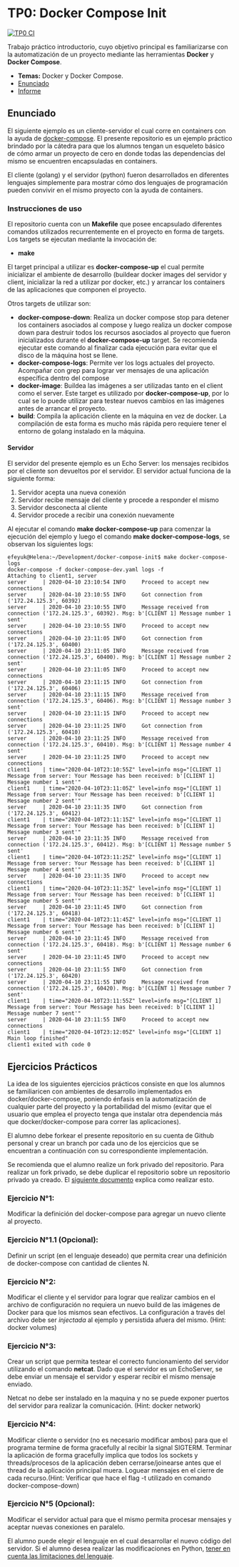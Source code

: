 # TP0: Docker Compose Init

[![TP0 CI](https://github.com/mauro7x/distribuidos/actions/workflows/tp0_ci.yaml/badge.svg)](https://github.com/mauro7x/distribuidos/actions/workflows/tp0-ci.yaml)

Trabajo práctico introductorio, cuyo objetivo principal es familiarizarse con la automatización de un proyecto mediante las herramientas **Docker** y **Docker Compose**.

- **Temas:** Docker y Docker Compose.
- [Enunciado](./docs/Enunciado.pdf)
- [Informe](https://github.com/mauro7x/distribuidos/wiki/TP0:-Docker,-Docker-Compose)

## Enunciado

El siguiente ejemplo es un cliente-servidor el cual corre en containers
con la ayuda de [docker-compose](https://docs.docker.com/compose/). El presente
repositorio es un ejemplo práctico brindado por la cátedra para que los alumnos
tengan un esqueleto básico de cómo armar un proyecto de cero en donde todas
las dependencias del mismo se encuentren encapsuladas en containers.

El cliente (golang) y el servidor (python) fueron desarrollados en diferentes
lenguajes simplemente para mostrar cómo dos lenguajes de programación pueden
convivir en el mismo proyecto con la ayuda de containers.

### Instrucciones de uso

El repositorio cuenta con un **Makefile** que posee encapsulado diferentes comandos
utilizados recurrentemente en el proyecto en forma de targets. Los targets se ejecutan mediante la invocación de:

- **make <target>**

El target principal a utilizar es **docker-compose-up** el cual permite inicializar
el ambiente de desarrollo (buildear docker images del servidor y client, inicializar
la red a utilizar por docker, etc.) y arrancar los containers de las aplicaciones
que componen el proyecto.

Otros targets de utilizar son:

- **docker-compose-down**: Realiza un docker compose stop para detener los containers
  asociados al compose y luego realiza un docker compose down para destruir todos los
  recursos asociados al proyecto que fueron inicializados durante el **docker-compose-up**
  target. Se recomienda ejecutar este comando al finalizar cada ejecución para evitar que el
  disco de la máquina host se llene.
- **docker-compose-logs**: Permite ver los logs actuales del proyecto. Acompañar con grep
  para lograr ver mensajes de una aplicación específica dentro del compose
- **docker-image**: Buildea las imágenes a ser utilizadas tanto en el client como el server.
  Este target es utilizado por **docker-compose-up**, por lo cual se lo puede utilizar para
  testear nuevos cambios en las imágenes antes de arrancar el proyecto.
- **build**: Compila la aplicación cliente en la máquina en vez de docker. La compilación
  de esta forma es mucho más rápida pero requiere tener el entorno de golang instalado en la
  máquina.

#### Servidor

El servidor del presente ejemplo es un Echo Server: los mensajes recibidos por el cliente
son devueltos por el servidor. El servidor actual funciona de la siguiente forma:

1. Servidor acepta una nueva conexión
2. Servidor recibe mensaje del cliente y procede a responder el mismo
3. Servidor desconecta al cliente
4. Servidor procede a recibir una conexión nuevamente

Al ejecutar el comando **make docker-compose-up** para comenzar la ejecución del ejemplo y luego
el comando **make docker-compose-logs**, se observan los siguientes logs:

```
efeyuk@Helena:~/Development/docker-compose-init$ make docker-compose-logs
docker-compose -f docker-compose-dev.yaml logs -f
Attaching to client1, server
server     | 2020-04-10 23:10:54 INFO     Proceed to accept new connections
server     | 2020-04-10 23:10:55 INFO     Got connection from ('172.24.125.3', 60392)
server     | 2020-04-10 23:10:55 INFO     Message received from connection ('172.24.125.3', 60392). Msg: b'[CLIENT 1] Message number 1 sent'
server     | 2020-04-10 23:10:55 INFO     Proceed to accept new connections
server     | 2020-04-10 23:11:05 INFO     Got connection from ('172.24.125.3', 60400)
server     | 2020-04-10 23:11:05 INFO     Message received from connection ('172.24.125.3', 60400). Msg: b'[CLIENT 1] Message number 2 sent'
server     | 2020-04-10 23:11:05 INFO     Proceed to accept new connections
server     | 2020-04-10 23:11:15 INFO     Got connection from ('172.24.125.3', 60406)
server     | 2020-04-10 23:11:15 INFO     Message received from connection ('172.24.125.3', 60406). Msg: b'[CLIENT 1] Message number 3 sent'
server     | 2020-04-10 23:11:15 INFO     Proceed to accept new connections
server     | 2020-04-10 23:11:25 INFO     Got connection from ('172.24.125.3', 60410)
server     | 2020-04-10 23:11:25 INFO     Message received from connection ('172.24.125.3', 60410). Msg: b'[CLIENT 1] Message number 4 sent'
server     | 2020-04-10 23:11:25 INFO     Proceed to accept new connections
client1    | time="2020-04-10T23:10:55Z" level=info msg="[CLIENT 1] Message from server: Your Message has been received: b'[CLIENT 1] Message number 1 sent'"
client1    | time="2020-04-10T23:11:05Z" level=info msg="[CLIENT 1] Message from server: Your Message has been received: b'[CLIENT 1] Message number 2 sent'"
server     | 2020-04-10 23:11:35 INFO     Got connection from ('172.24.125.3', 60412)
client1    | time="2020-04-10T23:11:15Z" level=info msg="[CLIENT 1] Message from server: Your Message has been received: b'[CLIENT 1] Message number 3 sent'"
server     | 2020-04-10 23:11:35 INFO     Message received from connection ('172.24.125.3', 60412). Msg: b'[CLIENT 1] Message number 5 sent'
client1    | time="2020-04-10T23:11:25Z" level=info msg="[CLIENT 1] Message from server: Your Message has been received: b'[CLIENT 1] Message number 4 sent'"
server     | 2020-04-10 23:11:35 INFO     Proceed to accept new connections
client1    | time="2020-04-10T23:11:35Z" level=info msg="[CLIENT 1] Message from server: Your Message has been received: b'[CLIENT 1] Message number 5 sent'"
server     | 2020-04-10 23:11:45 INFO     Got connection from ('172.24.125.3', 60418)
client1    | time="2020-04-10T23:11:45Z" level=info msg="[CLIENT 1] Message from server: Your Message has been received: b'[CLIENT 1] Message number 6 sent'"
server     | 2020-04-10 23:11:45 INFO     Message received from connection ('172.24.125.3', 60418). Msg: b'[CLIENT 1] Message number 6 sent'
server     | 2020-04-10 23:11:45 INFO     Proceed to accept new connections
server     | 2020-04-10 23:11:55 INFO     Got connection from ('172.24.125.3', 60420)
server     | 2020-04-10 23:11:55 INFO     Message received from connection ('172.24.125.3', 60420). Msg: b'[CLIENT 1] Message number 7 sent'
client1    | time="2020-04-10T23:11:55Z" level=info msg="[CLIENT 1] Message from server: Your Message has been received: b'[CLIENT 1] Message number 7 sent'"
server     | 2020-04-10 23:11:55 INFO     Proceed to accept new connections
client1    | time="2020-04-10T23:12:05Z" level=info msg="[CLIENT 1] Main loop finished"
client1 exited with code 0
```

## Ejercicios Prácticos

La idea de los siguientes ejercicios prácticos consiste en que los alumnos
se familiaricen con ambientes de desarrollo implementados en docker/docker-compose,
poniendo énfasis en la automatización de cualquier parte del proyecto y la portabilidad
del mismo (evitar que el usuario que emplea el proyecto tenga que instalar otra dependencia
más que docker/docker-compose para correr las aplicaciones).

El alumno debe forkear el presente repositorio en su cuenta de Github personal y crear un branch
por cada uno de los ejercicios que se encuentran a continuación con su correspondiente implementación.

Se recomienda que el alumno realize un fork privado del repositorio. Para realizar un fork privado,
se debe duplicar el repositorio sobre un repositorio privado ya creado. El [siguiente documento](https://help.github.com/en/github/creating-cloning-and-archiving-repositories/duplicating-a-repository) explica como realizar esto.

### Ejercicio N°1:

Modificar la definición del docker-compose para agregar un nuevo cliente al proyecto.

### Ejercicio N°1.1 (Opcional):

Definir un script (en el lenguaje deseado) que permita crear una definición de
docker-compose con cantidad de clientes N.

### Ejercicio N°2:

Modificar el cliente y el servidor para lograr que realizar cambios en el archivo de configuración
no requiera un nuevo build de las imágenes de Docker para que los mismos sean efectivos. La configuración a
través del archivo debe ser _injectada_ al ejemplo y persistida afuera del mismo. (Hint: docker volumes)

### Ejercicio N°3:

Crear un script que permita testear el correcto funcionamiento del servidor utilizando el
comando **netcat**. Dado que el servidor es un EchoServer, se debe enviar un mensaje el servidor
y esperar recibir el mismo mensaje enviado.

Netcat no debe ser instalado en la maquina y no se puede exponer puertos del
servidor para realizar la comunicación. (Hint: docker network)

### Ejercicio N°4:

Modificar cliente o servidor (no es necesario modificar ambos) para que el programa termine
de forma gracefully al recibir la signal SIGTERM. Terminar la aplicación de
forma gracefully implica que todos los sockets y threads/procesos de la aplicación deben
cerrarse/joinearse antes que el thread de la aplicación principal muera. Loguear mensajes
en el cierre de cada recurso.(Hint: Verificar que hace el flag -t utilizado en comando docker-compose-down)

### Ejercicio N°5 (Opcional):

Modificar el servidor actual para que el mismo permita procesar mensajes y aceptar nuevas
conexiones en paralelo.

El alumno puede elegir el lenguaje en el cual desarrollar el nuevo código del servidor. Si el
alumno desea realizar las modificaciones en Python,
[tener en cuenta las limitaciones del lenguaje](https://wiki.python.org/moin/GlobalInterpreterLock).
